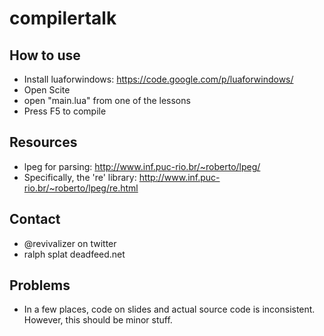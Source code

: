 compilertalk
============

## How to use
* Install luaforwindows: https://code.google.com/p/luaforwindows/
* Open Scite
* open "main.lua" from one of the lessons
* Press F5 to compile

## Resources
* lpeg for parsing: http://www.inf.puc-rio.br/~roberto/lpeg/
* Specifically, the 're' library: http://www.inf.puc-rio.br/~roberto/lpeg/re.html

## Contact
* @revivalizer on twitter
* ralph splat deadfeed.net

## Problems
* In a few places, code on slides and actual source code is inconsistent. However, this should be minor stuff.
